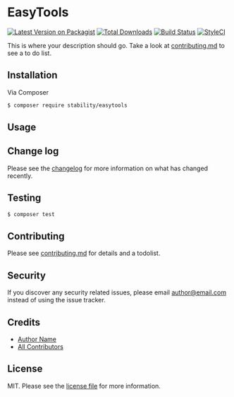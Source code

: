 # EasyTools

[![Latest Version on Packagist][ico-version]][link-packagist]
[![Total Downloads][ico-downloads]][link-downloads]
[![Build Status][ico-travis]][link-travis]
[![StyleCI][ico-styleci]][link-styleci]

This is where your description should go. Take a look at [contributing.md](contributing.md) to see a to do list.

## Installation

Via Composer

``` bash
$ composer require stability/easytools
```

## Usage

## Change log

Please see the [changelog](changelog.md) for more information on what has changed recently.

## Testing

``` bash
$ composer test
```

## Contributing

Please see [contributing.md](contributing.md) for details and a todolist.

## Security

If you discover any security related issues, please email author@email.com instead of using the issue tracker.

## Credits

- [Author Name][link-author]
- [All Contributors][link-contributors]

## License

MIT. Please see the [license file](license.md) for more information.

[ico-version]: https://img.shields.io/packagist/v/stability/easytools.svg?style=flat-square
[ico-downloads]: https://img.shields.io/packagist/dt/stability/easytools.svg?style=flat-square
[ico-travis]: https://img.shields.io/travis/stability/easytools/master.svg?style=flat-square
[ico-styleci]: https://styleci.io/repos/12345678/shield

[link-packagist]: https://packagist.org/packages/stability/easytools
[link-downloads]: https://packagist.org/packages/stability/easytools
[link-travis]: https://travis-ci.org/stability/easytools
[link-styleci]: https://styleci.io/repos/12345678
[link-author]: https://github.com/stability
[link-contributors]: ../../contributors
